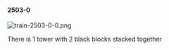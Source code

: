 #### 2503-0
![train-2503-0-0.png](https://github.com/lil-lab/nlvr/raw/master/nlvr/train/images/74/train-2503-0-0.png "train-2503-0-0.png")

There is 1 tower with 2 black blocks stacked together